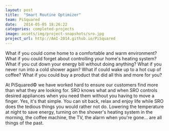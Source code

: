 ```yaml
---
layout: post
title:  "Smart Routine Optimizer"
team: PiSquared
date:   2014-05-05 18:26:22
categories: completed-projects
image: assets/img/project-snapshots/sro.jpg
project_url: http://AmI-2014.github.io/PiSquared
---
```


What if you could come home to a comfortable and warm environment?
What if you could forget about controlling your home's heating system?
What if you cut down your energy bill without doing anything?
What if you never run into a cold shower again?
What if could wake up to a hot cup of coffee?
What if you could buy a product that did all this and more for you?

At PiSquared&copy; we have worked hard to ensure our customers find more than what they are looking for.
SRO knows what and when
SRO controls desired appliances when you need them without you having to move a finger. Yes, it's that simple. You can sit back, relax and enjoy life while SRO does the tedious things you would rather not do.
Lowering the temperature at night to save energy, turning on the shower's heating system in the morning, the coffee machine, the TV, the alarm when you're gone... are all things of the past.
